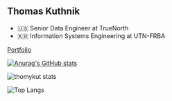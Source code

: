## Thomas Kuthnik
* :us: Senior Data Engineer at TrueNorth
* :argentina: Information Systems Engineering at UTN-FRBA

[Portfolio]([https://link-url-here.org](https://thomaskuthnik.herokuapp.com/))

[![Anurag's GitHub stats](https://github-readme-stats.vercel.app/api?username=thomykut)](https://github.com/anuraghazra/github-readme-stats)

<img alt="thomykut stats" src="https://github-readme-stats.vercel.app/api?username=thomykut&show_icons=true&theme=gotham" style="vertical-align:middle"> 

![Top Langs](https://github-readme-stats.vercel.app/api/top-langs/?username=guidoenr&hide=javascript,css,scss,html,java,tsql&theme=tokyonight)

<!--
**thomykut/thomykut** is a ✨ _special_ ✨ repository because its `README.md` (this file) appears on your GitHub profile.

Here are some ideas to get you started:

- 🔭 I’m currently working on ...
- 🌱 I’m currently learning ...
- 👯 I’m looking to collaborate on ...
- 🤔 I’m looking for help with ...
- 💬 Ask me about ...
- 📫 How to reach me: ...
- 😄 Pronouns: ...
- ⚡ Fun fact: ...
-->
